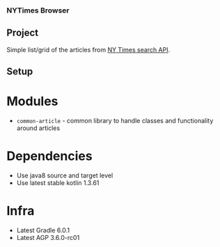 ### NYTimes Browser

## Project
Simple list/grid of the articles from [NY Times search API](https://developer.nytimes.com/docs/articlesearch-product/1/overview).

## Setup

# Modules
* `common-article` - common library to handle classes and functionality around articles

# Dependencies
* Use java8 source and target level
* Use latest stable kotlin 1.3.61

# Infra
* Latest Gradle 6.0.1
* Latest AGP 3.6.0-rc01
